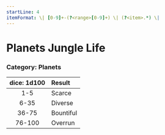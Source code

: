```yaml
---
startLine: 4
itemFormat: \| [0-9]+-(?<range>[0-9]+) \| (?<item>.*) \|
---
```

# Planets Jungle Life
### Category: Planets

| dice: 1d100 | Result |
|:----:|:-------|
| 1-5 | Scarce |
| 6-35 | Diverse |
| 36-75 | Bountiful |
| 76-100 | Overrun |